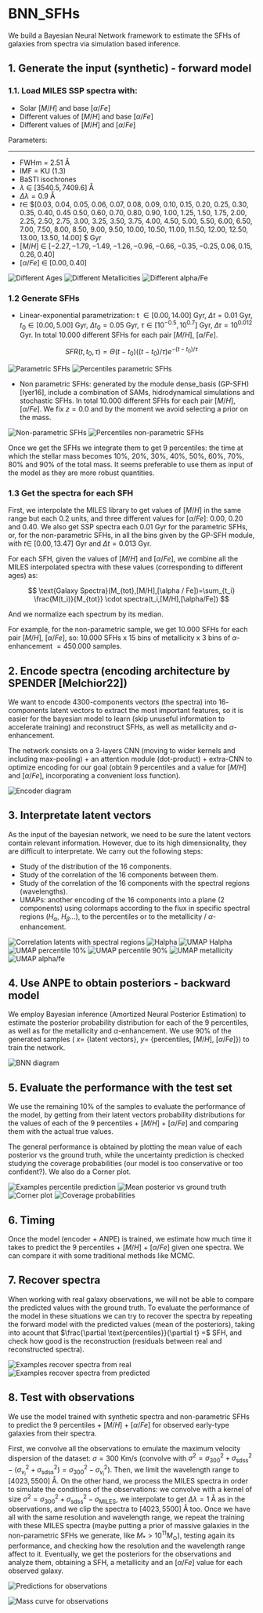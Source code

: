 # BNN_SFHs
We build a Bayesian Neural Network framework to estimate the SFHs of galaxies from spectra via simulation based inference.

## 1. Generate the input (synthetic) - forward model

### 1.1. Load MILES SSP spectra with:

- Solar $[M/H]$ and base $[\alpha/Fe]$
- Different values of $[M/H]$ and base $[\alpha/Fe]$
- Different values of $[M/H]$ and $[\alpha/Fe]$

Parameters:
**************
- FWHm $=$ $2.51$ Å
- IMF $=$ KU ($1.3$)
- BaSTI isochrones
- $\lambda$ $\in$ $[3540.5,7409.6]$ Å
- $\Delta \lambda = 0.9$ Å
- $t \in$ $[0.03, 0.04, 0.05, 0.06, 0.07, 0.08, 0.09,  0.10,   0.15,  0.20,   0.25,  0.30,
  0.35,  0.40,   0.45  0.50,   0.60,   0.70,   0.80,   0.90,   1.00,    1.25,  1.50,   1.75,
  2.00,    2.25,  2.50,   2.75,  3.00,    3.25,  3.50,   3.75,  4.00,    4.50,   5.00,    5.50,
  6.00,    6.50,   7.00,    7.50,   8.00,    8.50,   9.00,    9.50,  10.00,   10.50,  11.00,   11.50,
  12.00,   12.50,  13.00,   13.50,  14.00] $ Gyr
- $[M/H]$ $\in$ $[-2.27, -1.79, -1.49, -1.26, -0.96, -0.66, -0.35, -0.25,  0.06,  0.15,  0.26,  0.40]$
- $[\alpha/Fe]$ $\in$ $[0.00,0.40]$

![Different Ages](https://github.com/patriglesias/BNN_SFHs/blob/2fd75d6bc874adf295b364da9e416e78cf536d25/img_readme/spectra_different_ages.jpeg)
![Different Metallicities](https://github.com/patriglesias/BNN_SFHs/blob/081c28819d10c26ac434ef7fef87c076e18f6b5c/img_readme/spectra_different_metallicities.jpeg)
![Different alpha/Fe](https://github.com/patriglesias/BNN_SFHs/blob/081c28819d10c26ac434ef7fef87c076e18f6b5c/img_readme/spectra_different_alpha.jpeg)

### 1.2 Generate SFHs

- Linear-exponential parametrization: t $\in [0.00,14.00]$ Gyr, $\Delta t = 0.01$ Gyr, $t_0 \in [0.00,5.00]$ Gyr, 
$\Delta t_0 = 0.05$ Gyr, $\tau \in [10^{-0.5},10^{0.7}]$ Gyr, $\Delta \tau = 10^{0.012}$ Gyr. In total $10.000$ different SFHs for each pair $[M/H]$, $[\alpha/Fe]$.


$$
S F R\left(t, t_0, \tau\right)=\Theta\left(t-t_0\right)\left(\left(t-t_0\right) / \tau\right) e^{-\left(t-t_0\right) / \tau}
$$

![Parametric SFHs](https://github.com/patriglesias/BNN_SFHs/blob/c31498ddf2f5881ba7f8c82563bde7798f8726c7/img_readme/param_sfhs.jpeg)
![Percentiles parametric SFHs](https://github.com/patriglesias/BNN_SFHs/blob/c31498ddf2f5881ba7f8c82563bde7798f8726c7/img_readme/param_percentiles.jpeg)


- Non parametric SFHs: generated by the module dense_basis (GP-SFH) [Iyer16], include a combination of SAMs, hidrodynamical simulations and stochastic SFHs. In total $10.000$ different SFHs for each pair $[M/H]$, $[\alpha/Fe]$. We fix  $z=0.0$ and by the moment we avoid selecting a prior on the mass.

![Non-parametric SFHs](https://github.com/patriglesias/BNN_SFHs/blob/c31498ddf2f5881ba7f8c82563bde7798f8726c7/img_readme/non_param_sfhs.jpeg)
![Percentiles non-parametric SFHs](https://github.com/patriglesias/BNN_SFHs/blob/c31498ddf2f5881ba7f8c82563bde7798f8726c7/img_readme/non_param_percentiles.jpeg)


Once we get the SFHs we integrate them to get $9$ percentiles: the time at which the stellar mass becomes $10$%, $20$%, $30$%, $40$%, $50$%, $60$%, $70$%, $80$% and $90$% of the total mass. It seems preferable to use them as input of the model as they are more robust quantities.

### 1.3 Get the spectra for each SFH

First, we interpolate the MILES library to get values of $[M/H]$ in the same range but each $0.2$ units, and three different values for $[\alpha/Fe]$: $0.00$, $0.20$ and $0.40$. We also get SSP spectra each $0.01$ Gyr for the parametric SFHs, or, for the non-parametric SFHs, in all the bins given by the GP-SFH module, with $t \in$ $[0.00,13.47]$ Gyr and $\Delta t=0.013$ Gyr.

For each SFH, given the values of $[M/H]$ and $[\alpha/Fe]$, we combine all the MILES interpolated spectra with these values (corresponding to different ages) as:

$$ 
\text{Galaxy Spectra}(M_{tot},[M/H],[\alpha / Fe])=\sum_{t_i} \frac{M(t_i)}{M_{tot}} \cdot spectra(t_i,[M/H],[\alpha/Fe])
$$

And we normalize each spectrum by its median.

For example, for the non-parametric sample,  we get $10.000$ SFHs for each pair $[M/H]$, $[\alpha/Fe]$, so: $10.000$ SFHs x $15$ bins of metallicity x $3$ bins of $\alpha$-enhancement $= 450.000$ samples.

## 2. Encode spectra (encoding architecture by SPENDER [Melchior22])

We want to encode $4300$-components vectors (the spectra) into $16$-components latent vectors to extract the most important features, so it is easier for the bayesian model to learn (skip unuseful information to accelerate training) and reconstruct SFHs, as well as metallicity and $\alpha$-enhancement.

The network consists on a $3$-layers CNN (moving to wider kernels and including max-pooling) + an attention module (dot-product) + extra-CNN to optimize encoding for our goal (obtain $9$ percentiles and a value for $[M/H]$ and $[\alpha/Fe]$, incorporating a convenient loss function).

![Encoder diagram](https://github.com/patriglesias/BNN_SFHs/blob/2fd75d6bc874adf295b364da9e416e78cf536d25/img_readme/architecture_spender/Presentacio%CC%81n%201/Slide2.jpg)

## 3. Interpretate latent vectors

As the input of the bayesian network, we need to be sure the latent vectors contain relevant information. However, due to its high dimensionality, they are difficult to  interpretate. We carry out the following steps:

- Study of the distribution of the $16$ components.
- Study of the correlation of the $16$ components between them.
- Study of the correlation of the $16$ components with the spectral regions (wavelengths).
- UMAPs: another encoding of the $16$ components into a plane ($2$ components) using colormaps according to the flux in specific spectral regions ($H_{\alpha}$, $H_{\beta}$...), to the percentiles or to the metallicity / $\alpha$-enhancement.

![Correlation latents with spectral regions](https://github.com/patriglesias/BNN_SFHs/blob/2fd75d6bc874adf295b364da9e416e78cf536d25/img_readme/spectra_corr/Slide1.jpg)
![Halpha](https://github.com/patriglesias/BNN_SFHs/blob/2fd75d6bc874adf295b364da9e416e78cf536d25/img_readme/umap_non_par/halpha.jpeg)
![UMAP Halpha](https://github.com/patriglesias/BNN_SFHs/blob/2fd75d6bc874adf295b364da9e416e78cf536d25/img_readme/umap_non_par/umap_halpha.jpeg)
![UMAP percentile 10%](https://github.com/patriglesias/BNN_SFHs/blob/2fd75d6bc874adf295b364da9e416e78cf536d25/img_readme/umap_non_par/umap_10.jpeg)
![UMAP percentile 90%](https://github.com/patriglesias/BNN_SFHs/blob/2fd75d6bc874adf295b364da9e416e78cf536d25/img_readme/umap_non_par/umap_90.jpeg)
![UMAP metallicity](https://github.com/patriglesias/BNN_SFHs/blob/2fd75d6bc874adf295b364da9e416e78cf536d25/img_readme/umap_alpha/umap_z.jpeg)
![UMAP alpha/fe](https://github.com/patriglesias/BNN_SFHs/blob/2fd75d6bc874adf295b364da9e416e78cf536d25/img_readme/umap_alpha/umap_alpha.jpeg)


## 4. Use ANPE to obtain posteriors - backward model

We employ Bayesian inference (Amortized Neural Posterior Estimation) to estimate the posterior probability distribution for each of the $9$ percentiles, as well as for the metallicity and $\alpha$-enhancement. We use $90$% of the generated samples ( $x =$ {latent vectors}, $y =$ {percentiles, $[M/H]$, $[\alpha/Fe]$}) to train the network. 

![BNN diagram](https://github.com/patriglesias/BNN_SFHs/blob/2fd75d6bc874adf295b364da9e416e78cf536d25/img_readme/SNPE_SBI.png)


## 5. Evaluate the performance with the test set 

We use the remaining $10$% of the samples to evaluate the performance of the model, by getting from their latent vectors probability distributions for the values of each of the $9$ percentiles + $[M/H]$ + $[\alpha/Fe]$ and comparing them with the actual true values.

The general performance is obtained by plotting the mean value of each posterior vs the ground truth, while the uncertainty prediction is checked studying the coverage probabilities (our model is too conservative or too confident?). We also do a Corner plot.

![Examples percentile prediction](https://github.com/patriglesias/BNN_SFHs/blob/2fd75d6bc874adf295b364da9e416e78cf536d25/img_readme/examples_predictions_non_par/examples_percent.jpg)
![Mean posterior vs ground truth](https://github.com/patriglesias/BNN_SFHs/blob/2fd75d6bc874adf295b364da9e416e78cf536d25/img_readme/pred_vs_true/mean_vs_true.jpg)
![Corner plot](https://github.com/patriglesias/BNN_SFHs/blob/081c28819d10c26ac434ef7fef87c076e18f6b5c/img_readme/corner_page-0001.jpg)
![Coverage probabilities](https://github.com/patriglesias/BNN_SFHs/blob/2fd75d6bc874adf295b364da9e416e78cf536d25/img_readme/prob_example_70.jpeg)


## 6. Timing

Once the model (encoder + ANPE) is trained, we estimate how much time it takes to predict the $9$ percentiles + $[M/H]$ + $[\alpha/Fe]$ given one spectra. We can compare it with some traditional methods like MCMC.

## 7. Recover spectra

When working with real galaxy observations, we will not be able to compare the predicted values with the ground truth. To evaluate the performance of the model in these situations we can try to recover the spectra by repeating the forward model with the predicted values (mean of the posteriors), taking into acount that $\frac{\partial  \text{percentiles}}{\partial t} =$ SFH, and check how good is the reconstruction (residuals between real and reconstructed spectra).

![Examples recover spectra from real](https://github.com/patriglesias/BNN_SFHs/blob/86a315595071d93ce62a4f5382a7e3df948d0ed3/img_readme/recover_spectra.jpg)
![Examples recover spectra from predicted](https://github.com/patriglesias/BNN_SFHs/blob/86a315595071d93ce62a4f5382a7e3df948d0ed3/img_readme/recover_spectra_pred.jpg)

## 8. Test with observations

We use the model trained with synthetic spectra and non-parametric SFHs to predict the $9$ percentiles + $[M/H]$ + $[\alpha/Fe]$ for observed early-type galaxies from their spectra.

First, we convolve all the observations to emulate the maximum velocity dispersion of the dataset: $\sigma=300$ Km/s (convolve with $\sigma^2=\sigma_{300}^2+\sigma_{\text{sdss}}^2 - (\sigma_{v_{i}}^2+\sigma_{\text{sdss}}^2)=\sigma_{300}^2-\sigma_{v_{i}}^2$). Then, we limit the wavelength range to $[4023,5500]$ Å. On the other hand, we process the MILES spectra in order to simulate the conditions of the observations: we convolve with a kernel of size $\sigma^2=\sigma_{300}^2+\sigma_{\text{sdss}}^2 -\sigma_{\text{MILES}}$, we interpolate to get $\Delta \lambda = 1$ Å as in the observations, and we clip the spectra to $[4023,5500]$ Å too. Once we have all with the same resolution and wavelength range, we repeat the training with these MILES spectra (maybe putting a prior of massive galaxies in the non-parametric SFHs we generate, like $M_{*}>10^{11} M_{\odot}$), testing again its performance, and checking how the resolution and the wavelength range affect to it. Eventually, we get the posteriors for the observations and analyze them, obtaining a SFH, a metallicity and an $[\alpha/Fe]$ value for each observed galaxy.


![Predictions for observations](https://github.com/patriglesias/BNN_SFHs/blob/e650c7560bde3716f2e69b6b6752f40defc51c5b/img_readme/prediction_0.jpg)

![Mass curve for observations](https://github.com/patriglesias/BNN_SFHs/blob/e650c7560bde3716f2e69b6b6752f40defc51c5b/img_readme/mass_curve_0.jpg)
